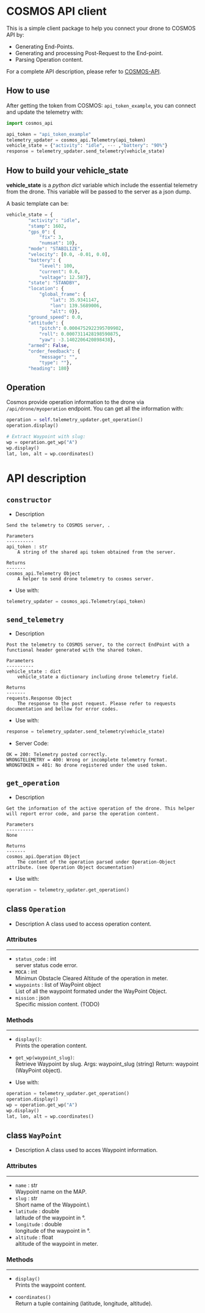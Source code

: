 # COSMOS API client

This is a simple client package to help you connect your drone to COSMOS API by:
- Generating End-Points.
- Generating and processing Post-Request to the End-point.
- Parsing Operation content.

For a complete API description, please refer to [COSMOS-API](https://dmtest.cosmos.ali.jp/docapi).

## How to use
After getting the token from COSMOS: ```api_token_example```, you can connect and update the telemetry with:
```python
import cosmos_api

api_token = "api_token_example"
telemetry_updater = cosmos_api.Telemetry(api_token)
vehicle_state = {"activity": "idle", --- ,"battery": "90%"}
response = telemetry_updater.send_telemetry(vehicle_state)
```

## How to build your **vehicle_state**

**vehicle_state** is a *python dict* variable which include the essential telemetry from the drone.
This variable will be passed to the server as a json dump.

A basic template can be:
```python
vehicle_state = {
        "activity": "idle",
        "stamp": 1602,
        "gps_0": {
            "fix": 3,
            "numsat": 10},
        "mode": "STABILIZE",
        "velocity": [0.0, -0.01, 0.0],
        "battery": {
            "level": 100,
            "current": 0.0,
            "voltage": 12.587},
        "state": "STANDBY",
        "location": {
            "global_frame": {
                "lat": 35.9341147,
                "lon": 139.5689006,
                "alt": 0}},
        "ground_speed": 0.0,
        "attitude": {
            "pitch": 0.0004752922395709902,
            "roll": 0.0007311428198590875,
            "yaw": -3.1402206420898438},
        "armed": False,
        "order_feedback": {
            "message": "",
            "type": ""},
        "heading": 180}
```

## Operation
Cosmos provide operation information to the drone via ```/api/drone/myoperation``` endpoint.
You can get all the information with:
```python
operation = self.telemetry_updater.get_operation()
operation.display()

# Extract Waypoint with slug:
wp = operation.get_wp("A")
wp.display()
lat, lon, alt = wp.coordinates()
```

# API description

## ```constructor```

- Description
```shell
Send the telemetry to COSMOS server, .

Parameters
----------
api_token : str
    A string of the shared api token obtained from the server.

Returns
-------
cosmos_api.Telemetry Object
    A helper to send drone telemetry to cosmos server.
```

- Use with:
```python
telemetry_updater = cosmos_api.Telemetry(api_token)
```

## ```send_telemetry```
- Description
```shell
Post the telemetry to COSMOS server, to the correct EndPoint with a functional header generated with the shared token.

Parameters
----------
vehicle_state : dict
    vehicle_state a dictionary including drone telemetry field.

Returns
-------
requests.Response Object
    The response to the post request. Please refer to requests documentation and bellow for error codes.
```

- Use with:
```python
response = telemetry_updater.send_telemetry(vehicle_state)
```

- Server Code:
```
OK = 200: Telemetry posted correctly.
WRONGTELEMETRY = 400: Wrong or incomplete telemetry format.
WRONGTOKEN = 401: No drone registered under the used token.
```

## ```get_operation```
- Description
```shell
Get the information of the active operation of the drone. This helper will report error code, and parse the operation content.

Parameters
----------
None

Returns
-------
cosmos_api.Operation Object
    The content of the operation parsed under Operation-Object attribute. (see Operation Object documentation)
```

- Use with:
```python
operation = telemetry_updater.get_operation()
```

## class ```Operation```

- Description
A class used to access operation content.

### Attributes
----------
- ```status_code``` : int \
    server status code error.
- ```MOCA``` : int \
    Minimun Obstacle Cleared Altitude of the operation in meter.
- ```waypoints``` : list of WayPoint object \
    List of all the waypoint formated under the WayPoint Object.
- ```mission``` : json \
    Specific mission content. (TODO)

### Methods
-------
- ```display()```:\
Prints the operation content.
- ```get_wp(waypoint_slug)```:\
Retrieve Waypoint by slug.
Args: waypoint_slug (string)
Return: waypoint (WayPoint object).


- Use with:
```python
operation = telemetry_updater.get_operation()
operation.display()
wp = operation.get_wp("A")
wp.display()
lat, lon, alt = wp.coordinates()
```

## class ```WayPoint```

- Description
A class used to acces Waypoint information.

### Attributes
----------
- ```name``` : str\
    Waypoint name on the MAP.
- ```slug``` : str\
    Short name of the Waypoint.\
- ```latitude``` : double\
    latitude of the waypoint in °.
- ```longitude``` : double\
    longitude of the waypoint in °.
- ```altitude``` : float\
    altitude of the waypoint in meter.

### Methods
-------
- ```display()```\
Prints the waypoint content.

- ```coordinates()```\
Return a tuple containing (latitude, longitude, altitude).